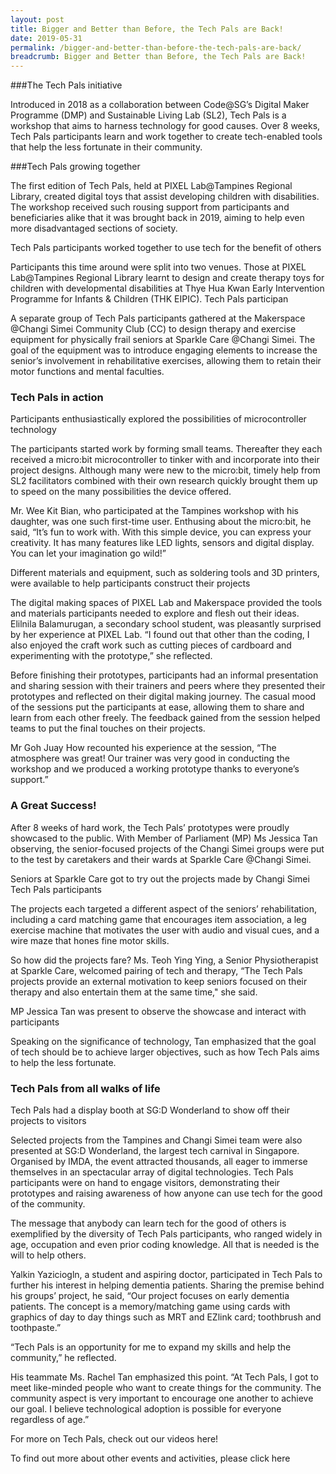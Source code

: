 ```yaml
---
layout: post
title: Bigger and Better than Before, the Tech Pals are Back!
date: 2019-05-31
permalink: /bigger-and-better-than-before-the-tech-pals-are-back/
breadcrumb: Bigger and Better than Before, the Tech Pals are Back!
---
```



###The Tech Pals initiative

Introduced in 2018 as a collaboration between Code@SG’s Digital Maker Programme (DMP) and Sustainable Living Lab (SL2), Tech Pals is a workshop that aims to harness technology for good causes. Over 8 weeks, Tech Pals participants learn and work together to create tech-enabled tools that help the less fortunate in their community.

###Tech Pals growing together

The first edition of Tech Pals, held at PIXEL Lab@Tampines Regional Library, created digital toys that assist developing children with disabilities. The workshop received such rousing support from participants and beneficiaries alike that it was brought back in 2019, aiming to help even more disadvantaged sections of society. 

<image1>
Tech Pals participants worked together to use tech for the benefit of others 

Participants this time around were split into two venues. Those at PIXEL Lab@Tampines Regional Library learnt to design and create therapy toys for children with developmental disabilities at Thye Hua Kwan Early Intervention Programme for Infants & Children (THK EIPIC). Tech Pals participan

A separate group of Tech Pals participants gathered at the Makerspace @Changi Simei Community Club (CC) to design therapy and exercise equipment for physically frail seniors at Sparkle Care @Changi Simei. The goal of the equipment was to introduce engaging elements to increase the senior’s involvement in rehabilitative exercises, allowing them to retain their motor functions and mental faculties. 


### Tech Pals in action
 
<image2>
Participants enthusiastically explored the possibilities of microcontroller technology

The participants started work by forming small teams. Thereafter they each received a micro:bit microcontroller to tinker with and incorporate into their project designs. Although many were new to the micro:bit, timely help from SL2 facilitators combined with their own research quickly brought them up to speed on the many possibilities the device offered.

Mr. Wee Kit Bian, who participated at the Tampines workshop with his daughter, was one such first-time user. Enthusing about the micro:bit, he said, “It’s fun to work with. With this simple device, you can express your creativity. It has many features like LED lights, sensors and digital display. You can let your imagination go wild!”

<image3>
<image4>
Different materials and equipment, such as soldering tools and 3D printers, were available to help participants construct their projects

The digital making spaces of PIXEL Lab and Makerspace provided the tools and materials participants needed to explore and flesh out their ideas. Elilnila Balamurugan, a secondary school student, was pleasantly surprised by her experience at PIXEL Lab. “I found out that other than the coding, I also enjoyed the craft work such as cutting pieces of cardboard and experimenting with the prototype,” she reflected. 

Before finishing their prototypes, participants had an informal presentation and sharing session with their trainers and peers where they presented their prototypes and reflected on their digital making journey. The casual mood of the sessions put the participants at ease, allowing them to share and learn from each other freely. The feedback gained from the session helped teams to put the final touches on their projects.

Mr Goh Juay How recounted his experience at the session, “The atmosphere was great! Our trainer was very good in conducting the workshop and we produced a working prototype thanks to everyone’s support.”


### A Great Success!

After 8 weeks of hard work, the Tech Pals’ prototypes were proudly showcased to the public. With Member of Parliament (MP) Ms Jessica Tan observing, the senior-focused projects of the Changi Simei groups were put to the test by caretakers and their wards at Sparkle Care @Changi Simei. 

<image5>
<image6> 
Seniors at Sparkle Care got to try out the projects made by Changi Simei Tech Pals participants

The projects each targeted a different aspect of the seniors’ rehabilitation, including a card matching game that encourages item association, a leg exercise machine that motivates the user with audio and visual cues, and a wire maze that hones fine motor skills.

So how did the projects fare? Ms. Teoh Ying Ying, a Senior Physiotherapist at Sparkle Care, welcomed pairing of tech and therapy, “The Tech Pals projects provide an external motivation to keep seniors focused on their therapy and also entertain them at the same time," she said.

<image7> 
MP Jessica Tan was present to observe the showcase and interact with participants

Speaking on the significance of technology, Tan emphasized that the goal of tech should be to achieve larger objectives, such as how Tech Pals aims to help the less fortunate. 


### Tech Pals from all walks of life

<image8>
<image9>
Tech Pals had a display booth at SG:D Wonderland to show off their projects to visitors

Selected projects from the Tampines and Changi Simei team were also presented at SG:D Wonderland, the largest tech carnival in Singapore. Organised by IMDA, the event attracted thousands, all eager to immerse themselves in an spectacular array of digital technologies. Tech Pals participants were on hand to engage visitors, demonstrating their prototypes and raising awareness of how anyone can use tech for the good of the community. 

The message that anybody can learn tech for the good of others is exemplified by the diversity of Tech Pals participants, who ranged widely in age, occupation and even prior coding knowledge. All that is needed is the will to help others. 

Yalkin Yaziciogln, a student and aspiring doctor, participated in Tech Pals to further his interest in helping dementia patients. Sharing the premise behind his groups’ project, he said, “Our project focuses on early dementia patients. The concept is a memory/matching game using cards with graphics of day to day things such as MRT and EZlink card; toothbrush and toothpaste.” 

“Tech Pals is an opportunity for me to expand my skills and help the community,” he reflected.

His teammate Ms. Rachel Tan emphasized this point. “At Tech Pals, I got to meet like-minded people who want to create things for the community. The community aspect is very important to encourage one another to achieve our goal. I believe technological adoption is possible for everyone regardless of age.”

For more on Tech Pals, check out our videos here!

To find out more about other events and activities, please click here



